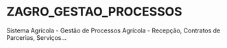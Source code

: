 # ZAGRO_GESTAO_PROCESSOS
Sistema Agrícola - Gestão de Processos Agrícola - Recepção, Contratos de Parcerias, Serviços...

